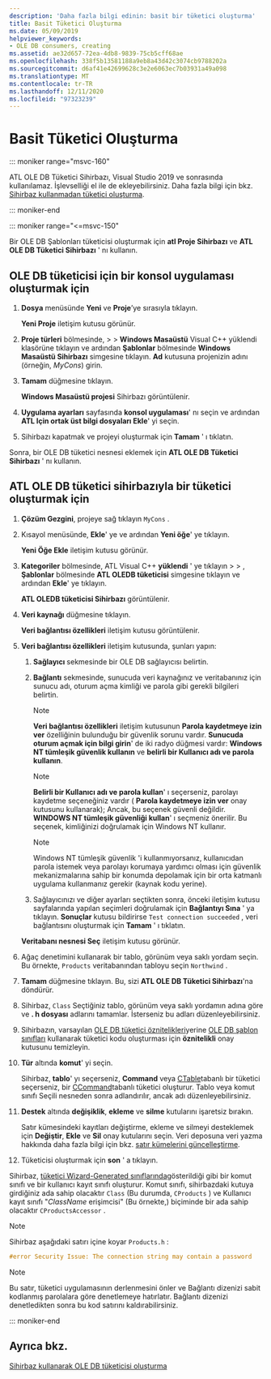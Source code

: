 ```yaml
---
description: 'Daha fazla bilgi edinin: basit bir tüketici oluşturma'
title: Basit Tüketici Oluşturma
ms.date: 05/09/2019
helpviewer_keywords:
- OLE DB consumers, creating
ms.assetid: ae32d657-72ea-4db8-9839-75cb5cff68ae
ms.openlocfilehash: 338f5b13581188a9eb8a43d42c3074cb9788202a
ms.sourcegitcommit: d6af41e42699628c3e2e6063ec7b03931a49a098
ms.translationtype: MT
ms.contentlocale: tr-TR
ms.lasthandoff: 12/11/2020
ms.locfileid: "97323239"
---
```

# <a name="creating-a-simple-consumer"></a>Basit Tüketici Oluşturma

::: moniker range="msvc-160"

ATL OLE DB Tüketici Sihirbazı, Visual Studio 2019 ve sonrasında kullanılamaz. İşlevselliği el ile de ekleyebilirsiniz. Daha fazla bilgi için bkz. [Sihirbaz kullanmadan tüketici oluşturma](creating-a-consumer-without-using-a-wizard.md).

::: moniker-end

::: moniker range="<=msvc-150"

Bir OLE DB Şablonları tüketicisi oluşturmak için **atl Proje Sihirbazı** ve **ATL OLE DB Tüketici Sihirbazı** ' nı kullanın.

## <a name="to-create-a-console-application-for-an-ole-db-consumer"></a>OLE DB tüketicisi için bir konsol uygulaması oluşturmak için

1. **Dosya** menüsünde **Yeni** ve **Proje**’ye sırasıyla tıklayın.

   **Yeni Proje** iletişim kutusu görünür.

1. **Proje türleri** bölmesinde,   >    >  **Windows Masaüstü** Visual C++ yüklendi klasörüne tıklayın ve ardından **Şablonlar** bölmesinde **Windows Masaüstü Sihirbazı** simgesine tıklayın. **Ad** kutusuna projenizin adını (örneğin, *MyCons*) girin.

1. **Tamam** düğmesine tıklayın.

   **Windows Masaüstü projesi** Sihirbazı görüntülenir.

1. **Uygulama ayarları** sayfasında **konsol uygulaması**' nı seçin ve ardından **ATL Için ortak üst bilgi dosyaları Ekle**' yi seçin.

1. Sihirbazı kapatmak ve projeyi oluşturmak için **Tamam** ' ı tıklatın.

Sonra, bir OLE DB tüketici nesnesi eklemek için **ATL OLE DB Tüketici Sihirbazı** ' nı kullanın.

## <a name="to-create-a-consumer-with-the-atl-ole-db-consumer-wizard"></a>ATL OLE DB tüketici sihirbazıyla bir tüketici oluşturmak için

1. **Çözüm Gezgini**, projeye sağ tıklayın `MyCons` .

1. Kısayol menüsünde, **Ekle**' ye ve ardından **Yeni öğe**' ye tıklayın.

   **Yeni Öğe Ekle** iletişim kutusu görünür.

1. **Kategoriler** bölmesinde, ATL Visual C++ **yüklendi** ' ye tıklayın >  > , **Şablonlar** bölmesinde **ATL OLEDB tüketicisi** simgesine tıklayın ve ardından **Ekle**' ye tıklayın.

   **ATL OLEDB tüketicisi Sihirbazı** görüntülenir.

1. **Veri kaynağı** düğmesine tıklayın.

   **Veri bağlantısı özellikleri** iletişim kutusu görüntülenir.

1. **Veri bağlantısı özellikleri** iletişim kutusunda, şunları yapın:

   1. **Sağlayıcı** sekmesinde bir OLE DB sağlayıcısı belirtin.

   1. **Bağlantı** sekmesinde, sunucuda veri kaynağınız ve veritabanınız için sunucu adı, oturum açma kimliği ve parola gibi gerekli bilgileri belirtin.

      > [!NOTE]
      > **Veri bağlantısı özellikleri** iletişim kutusunun **Parola kaydetmeye izin ver** özelliğinin bulunduğu bir güvenlik sorunu vardır. **Sunucuda oturum açmak için bilgi girin**' de iki radyo düğmesi vardır: **Windows NT tümleşik güvenlik kullanın** ve **belirli bir Kullanıcı adı ve parola kullanın**.

      > [!NOTE]
      > **Belirli bir Kullanıcı adı ve parola kullan**' ı seçerseniz, parolayı kaydetme seçeneğiniz vardır ( **Parola kaydetmeye izin ver** onay kutusunu kullanarak); Ancak, bu seçenek güvenli değildir. **WINDOWS NT tümleşik güvenliği kullan**' ı seçmeniz önerilir. Bu seçenek, kimliğinizi doğrulamak için Windows NT kullanır.

      > [!NOTE]
      > Windows NT tümleşik güvenlik 'i kullanmıyorsanız, kullanıcıdan parola istemek veya parolayı korumaya yardımcı olması için güvenlik mekanizmalarına sahip bir konumda depolamak için bir orta katmanlı uygulama kullanmanız gerekir (kaynak kodu yerine).

   1. Sağlayıcınızı ve diğer ayarları seçtikten sonra, önceki iletişim kutusu sayfalarında yapılan seçimleri doğrulamak için **Bağlantıyı Sına** ' ya tıklayın. **Sonuçlar** kutusu bildirirse `Test connection succeeded` , veri bağlantısını oluşturmak için **Tamam** ' ı tıklatın.

   **Veritabanı nesnesi Seç** iletişim kutusu görünür.

1. Ağaç denetimini kullanarak bir tablo, görünüm veya saklı yordam seçin. Bu örnekte, `Products` veritabanından tabloyu seçin `Northwind` .

1. **Tamam** düğmesine tıklayın. Bu, sizi **ATL OLE DB Tüketici Sihirbazı**'na döndürür.

1. Sihirbaz, `Class` Seçtiğiniz tablo, görünüm veya saklı yordamın adına göre ve **. h dosyası** adlarını tamamlar. İsterseniz bu adları düzenleyebilirsiniz.

1. Sihirbazın, varsayılan [OLE DB tüketici öznitelikleri](../../windows/attributes/ole-db-consumer-attributes.md)yerine [OLE DB şablon sınıfları](../../data/oledb/ole-db-consumer-templates-reference.md) kullanarak tüketici kodu oluşturması için **öznitelikli** onay kutusunu temizleyin.

1. **Tür** altında **komut**' yi seçin.

   Sihirbaz, **tablo**' yı seçerseniz, **Command** veya [CTable](../../data/oledb/ctable-class.md)tabanlı bir tüketici seçerseniz, bir [CCommand](../../data/oledb/ccommand-class.md)tabanlı tüketici oluşturur. Tablo veya komut sınıfı Seçili nesneden sonra adlandırılır, ancak adı düzenleyebilirsiniz.

1. **Destek** altında **değişiklik**, **ekleme** ve **silme** kutularını işaretsiz bırakın.

   Satır kümesindeki kayıtları değiştirme, ekleme ve silmeyi desteklemek için **Değiştir**, **Ekle** ve **Sil** onay kutularını seçin. Veri deposuna veri yazma hakkında daha fazla bilgi için bkz. [satır kümelerini güncelleştirme](../../data/oledb/updating-rowsets.md).

1. Tüketicisi oluşturmak için **son** ' a tıklayın.

Sihirbaz, [tüketici Wizard-Generated sınıflarında](../../data/oledb/consumer-wizard-generated-classes.md)gösterildiği gibi bir komut sınıfı ve bir kullanıcı kayıt sınıfı oluşturur. Komut sınıfı, sihirbazdaki kutuya girdiğiniz ada sahip olacaktır `Class` (Bu durumda, `CProducts` ) ve Kullanıcı kayıt sınıfı "*ClassName* erişimcisi" (Bu örnekte,) biçiminde bir ada sahip olacaktır `CProductsAccessor` .

> [!NOTE]
> Sihirbaz aşağıdaki satırı içine koyar `Products.h` :

```cpp
#error Security Issue: The connection string may contain a password
```

> [!NOTE]
> Bu satır, tüketici uygulamasının derlenmesini önler ve Bağlantı dizenizi sabit kodlanmış parolalara göre denetlemeye hatırlatır. Bağlantı dizenizi denetledikten sonra bu kod satırını kaldırabilirsiniz.

::: moniker-end

## <a name="see-also"></a>Ayrıca bkz.

[Sihirbaz kullanarak OLE DB tüketicisi oluşturma](../../data/oledb/creating-an-ole-db-consumer-using-a-wizard.md)
